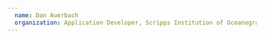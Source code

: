 ```yaml
---
  name: Dan Auerbach
  organization: Application Developer, Scripps Institution of Oceanography
---
```

